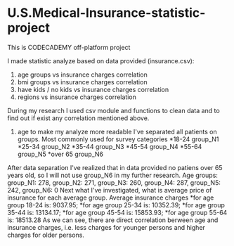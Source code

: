 # U.S.Medical-Insurance-statistic-project

This is CODECADEMY off-platform project

I made statistic analyze based on data provided (insurance.csv):
1. age groups vs insurance charges correlation
2. bmi groups vs insurance charges correlation
3. have kids / no kids vs insurance charges correlation
4. regions vs insurance charges correlation

During my research I used csv module and functions to clean data and to find out
if exist any correlation mentioned above.

1. age
to make my analyze more readable I've separated all patients
on groups. Most commonly used for survey categories
*18-24   group_N1
*25-34   group_N2
*35-44   group_N3
*45-54   group_N4
*55-64   group_N5
*over 65 group_N6

After data separation I've realized that in data provided no patiens over 65 years old,
so I will not use group_N6 in my further research.
Age groups: group_N1: 278, group_N2: 271, group_N3: 260, group_N4: 287, group_N5: 242, group_N6: 0
Next what I've investigated, what is average price of insurance for each average group.
Average insurance charges 
*for age group 18-24 is: 9037.95; 
*for age group 25-34 is: 10352.39; 
*for age group 35-44 is: 13134.17; 
*for age group 45-54 is: 15853.93; 
*for age group 55-64 is: 18513.28
As we can see, there are direct correlation berween age and insurance charges, i.e.
less charges for younger persons and higher charges for older persons.



